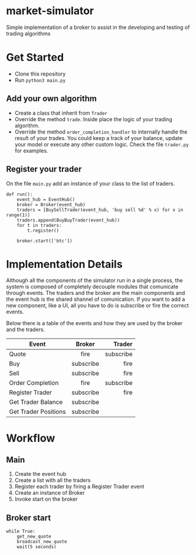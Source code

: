 # market-simulator
Simple implementation of a broker to assist in the developing and testing of trading algorithms

# Get Started

- Clone this repository
- Run `python3 main.py`

## Add your own algorithm

- Create a class that inherit from `Trader`
- Override the method `trade`. Inside place the logic of your trading algorithm.
- Override the method `order_completion_handler` to internally handle the result of your trades. You could keep a track of your balance, update your model or execute any other custom logic. Check the file `trader.py` for examples.

## Register your trader

On the file `main.py` add an instance of your class to the list of traders.
```
def run():
    event_hub = EventHub()
    broker = Broker(event_hub)
    traders = [BuySellTrader(event_hub, 'buy sell %d' % x) for x in range(1)]
    traders.append(BuyBuyTrader(event_hub))
    for t in traders:
        t.register()

    broker.start(['btc'])
```
# Implementation Details

Although all the components of the simulator run in a single process, the system is composed of completely decouple modules that comunicate through events. The traders and the broker are the main components and the event hub is the shared shannel of comunication. If you want to add a new component, like a UI, all you have to do is subscribe or fire the correct events.

Below there is a table of the events and how they are used by the broker and the traders.

| Event        | Broker           | Trader  |
| ------------- |:-------------:| -----:|
| Quote | fire | subscribe |
| Buy | subscribe | fire |
| Sell | subscribe | fire |
| Order Completion | fire | subscribe |
| Register Trader | subscribe | fire |
| Get Trader Balance | subscribe | |
| Get Trader Positions | subscribe | |

# Workflow

## Main
1. Create the event hub
2. Create a list with all the traders
3. Register each trader by firing a Register Trader event
4. Create an instance of Broker
5. Invoke start on the broker 

## Broker start
```
while True:
    get_new_quote
    broadcast_new_quote
    wait(5 seconds)
```

